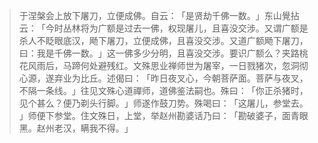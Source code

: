 
> 于涅槃会上放下屠刀，立便成佛。自云：​「是贤劫千佛一数。​」东山覺拈云：​「今时丛林将为广额是过去一佛，权现屠儿，且喜没交涉。又谓广额是杀人不眨眼底汉，飏下屠刀，立便成佛，且喜没交涉。又道广额飏下屠刀，曰：我是千佛一数。​」这一佛多少分明，且喜没交涉。要识广额么？夹路桃花风雨后，马蹄何处避残红。文殊思业禅师世为屠宰，一日戮猪次，忽洞彻心源，遂弃业为比丘。述偈曰：​「昨日夜叉心，今朝菩萨面。菩萨与夜叉，不隔一条线。​」往见文殊心道禪师，道佛鉴法嗣也。殊曰：​「你正杀猪时，见个甚么？便乃剃头行脚。​」师遂作鼓刀势。殊喝曰：​「这屠儿，参堂去。​」师便下参堂。住文殊日，上堂，举赵州勘婆话乃曰：​「勘破婆子，面青眼黑。赵州老汉，瞒我不得。​」
